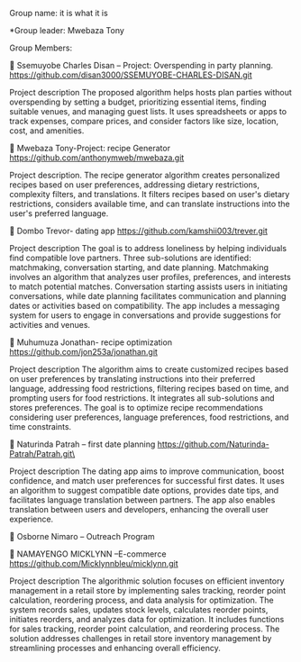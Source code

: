 Group name: it is what it is

*Group leader: Mwebaza Tony

Group Members:

 Ssemuyobe Charles Disan – Project: Overspending in
party planning.
https://github.com/disan3000/SSEMUYOBE-CHARLES-DISAN.git

Project description
The proposed algorithm helps hosts plan parties without overspending by setting a budget, prioritizing essential items, finding suitable venues, and managing guest lists. It uses spreadsheets or apps to track expenses, compare prices, and consider factors like size, location, cost, and amenities.

 Mwebaza Tony-Project: recipe Generator
https://github.com/anthonymweb/mwebaza.git

Project description.
The recipe generator algorithm creates personalized recipes based on user preferences, addressing dietary restrictions, complexity filters, and translations. It filters recipes based on user's dietary restrictions, considers available time, and can translate instructions into the user's preferred language.

 Dombo Trevor- dating app
https://github.com/kamshii003/trever.git

Project description
The goal is to address loneliness by helping individuals find compatible love partners. Three sub-solutions are identified: matchmaking, conversation starting, and date planning. Matchmaking involves an algorithm that analyzes user profiles, preferences, and interests to match potential matches. Conversation starting assists users in initiating conversations, while date planning facilitates communication and planning dates or activities based on compatibility. The app includes a messaging system for users to engage in conversations and provide suggestions for activities and venues.


 Muhumuza Jonathan- recipe optimization
https://github.com/jon253a/jonathan.git

Project description
The algorithm aims to create customized recipes based on user preferences by translating instructions into their preferred language, addressing food restrictions, filtering recipes based on time, and prompting users for food restrictions. It integrates all sub-solutions and stores preferences. The goal is to optimize recipe recommendations considering user preferences, language preferences, food restrictions, and time constraints.


 Naturinda Patrah – first date planning
https://github.com/Naturinda-Patrah/Patrah.git\

Project description
The dating app aims to improve communication, boost confidence, and match user preferences for successful first dates. It uses an algorithm to suggest compatible date options, provides date tips, and facilitates language translation between partners. The app also enables translation between users and developers, enhancing the overall user experience.


 Osborne Nimaro – Outreach Program


 NAMAYENGO MICKLYNN –E-commerce
https://github.com/Micklynnbleu/micklynn.git

Project description
The algorithmic solution focuses on efficient inventory management in a retail store by implementing sales tracking, reorder point calculation, reordering process, and data analysis for optimization. The system records sales, updates stock levels, calculates reorder points, initiates reorders, and analyzes data for optimization. It includes functions for sales tracking, reorder point calculation, and reordering process. The solution addresses challenges in retail store inventory management by streamlining processes and enhancing overall efficiency.
